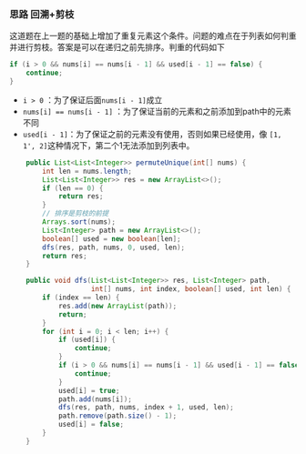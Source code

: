 ### 思路 回溯+剪枝

这道题在上一题的基础上增加了重复元素这个条件。问题的难点在于列表如何判重并进行剪枝。答案是可以在递归之前先排序。判重的代码如下

```java
if (i > 0 && nums[i] == nums[i - 1] && used[i - 1] == false) {
    continue;
}
```

- `i > 0` ：为了保证后面`nums[i - 1]`成立
- `nums[i] == nums[i - 1]` ：为了保证当前的元素和之前添加到path中的元素不同
- `used[i - 1]`：为了保证之前的元素没有使用，否则如果已经使用，像 `[1, 1', 2]`这种情况下，第二个1无法添加到列表中。

```java
	public List<List<Integer>> permuteUnique(int[] nums) {
        int len = nums.length;
        List<List<Integer>> res = new ArrayList<>();
        if (len == 0) {
            return res;
        }
        // 排序是剪枝的前提
        Arrays.sort(nums);
        List<Integer> path = new ArrayList<>();
        boolean[] used = new boolean[len];
        dfs(res, path, nums, 0, used, len);
        return res;
    }

    public void dfs(List<List<Integer>> res, List<Integer> path, 
                    int[] nums, int index, boolean[] used, int len) {
        if (index == len) {
            res.add(new ArrayList(path));
            return;
        }
        for (int i = 0; i < len; i++) {
            if (used[i]) {
                continue;
            }
            if (i > 0 && nums[i] == nums[i - 1] && used[i - 1] == false) {
                continue;
            }
            used[i] = true;
            path.add(nums[i]);
            dfs(res, path, nums, index + 1, used, len);
            path.remove(path.size() - 1);
            used[i] = false;
        }
    }
```

